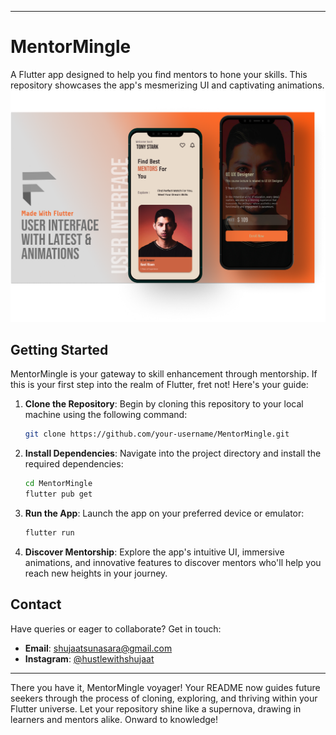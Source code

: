 
---

# MentorMingle

A Flutter app designed to help you find mentors to hone your skills. This repository showcases the app's mesmerizing UI and captivating animations.
<img src="https://github.com/shujaatsunasra/MentorMingle-FlutterApp/blob/main/assets/images/Group%204.png?raw=true" alt="Presentation Image Alt Text" width="800">


## Getting Started

MentorMingle is your gateway to skill enhancement through mentorship. If this is your first step into the realm of Flutter, fret not! Here's your guide:

1. **Clone the Repository**: Begin by cloning this repository to your local machine using the following command:

   ```bash
   git clone https://github.com/your-username/MentorMingle.git
   ```

2. **Install Dependencies**: Navigate into the project directory and install the required dependencies:

   ```bash
   cd MentorMingle
   flutter pub get
   ```

3. **Run the App**: Launch the app on your preferred device or emulator:

   ```bash
   flutter run
   ```

4. **Discover Mentorship**: Explore the app's intuitive UI, immersive animations, and innovative features to discover mentors who'll help you reach new heights in your journey.

## Contact

Have queries or eager to collaborate? Get in touch:

- **Email**: [shujaatsunasara@gmail.com](mailto:shujaatsunasara@gmail.com)
- **Instagram**: [@hustlewithshujaat](https://www.instagram.com/hustlewithshujaat/)

---

There you have it, MentorMingle voyager! Your README now guides future seekers through the process of cloning, exploring, and thriving within your Flutter universe. Let your repository shine like a supernova, drawing in learners and mentors alike. Onward to knowledge!
